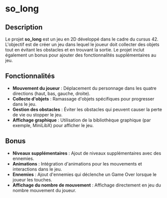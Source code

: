 # so_long

## Description

Le projet **so_long** est un jeu en 2D développé dans le cadre du cursus 42. L'objectif est de créer un jeu dans lequel le joueur doit collecter des objets tout en évitant les obstacles et en trouvant la sortie. Le projet inclut également un bonus pour ajouter des fonctionnalités supplémentaires au jeu.

## Fonctionnalités

- **Mouvement du joueur** : Déplacement du personnage dans les quatre directions (haut, bas, gauche, droite).
- **Collecte d'objets** : Ramassage d'objets spécifiques pour progresser dans le jeu.
- **Gestion des obstacles** : Éviter les obstacles qui peuvent causer la perte de vie ou stopper le jeu.
- **Affichage graphique** : Utilisation de la bibliothèque graphique (par exemple, MiniLibX) pour afficher le jeu.

## Bonus

- **Niveaux supplémentaires** : Ajout de niveaux supplémentaires avec des ennemies.
- **Animations** : Intégration d'animations pour les mouvements et interactions dans le jeu.
- **Ennemies** : Ajout d'ennemies qui déclenche un Game Over lorsque le joueur les touches.
- **Affichage du nombre de mouvement** : Affichage directement en jeu du nombre mouvement du joueur.
